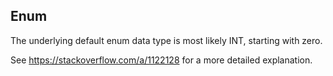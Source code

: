 ## Enum
The underlying default enum data type is most likely INT, starting with zero.

See https://stackoverflow.com/a/1122128 for a more detailed explanation.
